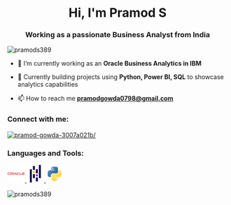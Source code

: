 <h1 align="center">Hi, I'm Pramod S</h1>
<h3 align="center">Working as a passionate Business Analyst from India</h3>

<p align="left"> <img src="https://komarev.com/ghpvc/?username=pramods389&label=Profile%20views&color=0e75b6&style=flat" alt="pramods389" /> </p>

- 🔭 I’m currently working as an **Oracle Business Analytics in IBM**

- 🌱  Currently building projects using **Python, Power BI, SQL** to showcase analytics capabilities

- 📫 How to reach me **pramodgowda0798@gmail.com**

<h3 align="left">Connect with me:</h3>
<p align="left">
<a href="https://www.linkedin.com/in/pramod-gowda-3007a021b/" target="blank"><img align="center" src="https://raw.githubusercontent.com/rahuldkjain/github-profile-readme-generator/master/src/images/icons/Social/linked-in-alt.svg" alt="pramod-gowda-3007a021b/" height="30" width="40" /></a>
</p>

<h3 align="left">Languages and Tools:</h3>
<p align="left"> <a href="https://www.oracle.com/" target="_blank" rel="noreferrer"> <img src="https://raw.githubusercontent.com/devicons/devicon/master/icons/oracle/oracle-original.svg" alt="oracle" width="40" height="40"/> </a> <a href="https://pandas.pydata.org/" target="_blank" rel="noreferrer"> <img src="https://raw.githubusercontent.com/devicons/devicon/2ae2a900d2f041da66e950e4d48052658d850630/icons/pandas/pandas-original.svg" alt="pandas" width="40" height="40"/> </a> <a href="https://www.python.org" target="_blank" rel="noreferrer"> <img src="https://raw.githubusercontent.com/devicons/devicon/master/icons/python/python-original.svg" alt="python" width="40" height="40"/> </a> </p>

<p><img align="center" src="https://github-readme-stats.vercel.app/api/top-langs?username=pramods389&show_icons=true&locale=en&layout=compact" alt="pramods389" /></p>

